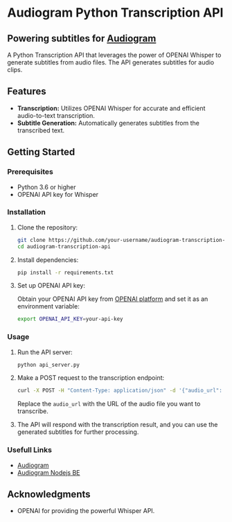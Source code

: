 # Audiogram Python Transcription API

## Powering subtitles for [Audiogram](https://github.com/SAYUK09/Audiogram)
A Python Transcription API that leverages the power of OPENAI Whisper to generate subtitles from audio files. 
The API generates subtitles for audio clips.

## Features

- **Transcription:** Utilizes OPENAI Whisper for accurate and efficient audio-to-text transcription.
- **Subtitle Generation:** Automatically generates subtitles from the transcribed text.

## Getting Started

### Prerequisites

- Python 3.6 or higher
- OPENAI API key for Whisper

### Installation

1. Clone the repository:

    ```bash
    git clone https://github.com/your-username/audiogram-transcription-api.git
    cd audiogram-transcription-api
    ```

2. Install dependencies:

    ```bash
    pip install -r requirements.txt
    ```

3. Set up OPENAI API key:

    Obtain your OPENAI API key from [OPENAI platform](https://platform.openai.com/) and set it as an environment variable:

    ```bash
    export OPENAI_API_KEY=your-api-key
    ```

### Usage

1. Run the API server:

    ```bash
    python api_server.py
    ```

2. Make a POST request to the transcription endpoint:

    ```bash
    curl -X POST -H "Content-Type: application/json" -d '{"audio_url": "https://example.com/audio.mp3"}' http://localhost:5000/transcribe
    ```

    Replace the `audio_url` with the URL of the audio file you want to transcribe.

3. The API will respond with the transcription result, and you can use the generated subtitles for further processing.

### Usefull Links
- [Audiogram](https://github.com/SAYUK09/Audiogram)
- [Audiogram Nodejs BE](https://github.com/SAYUK09/Audiogram-Backend)



## Acknowledgments

- OPENAI for providing the powerful Whisper API.
